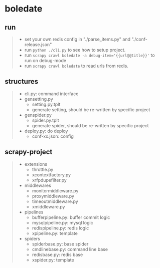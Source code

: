 # boledate

## run
> - set your own redis config in "./parse_items.py" and "./conf-release.json"
> - run `python ./cli.py` to see how to setup project.
> - run `scrapy crawl boledate -a debug-item='{{url@@title}}'` to run on debug-mode
> - run `scrapy crawl boledate` to read urls from redis.

## structures
> - cli.py: command interface
> - gensetting.py
>   - setting.py.tplt
>   - generate setting, should be re-written by specific project
> - genspider.py
>   - spider.py.tplt
>   - generate spider, should be re-written by specific project
> - deploy.py: do deploy
>   - conf-xx.json: config

## scrapy-project
> - extensions
>   - throttle.py
>   - xcontextfactory.py
>   - xrfpdupefilter.py
> - middlewares
>   - monitormiddleware.py
>   - proxymiddleware.py
>   - timeoutmiddleware.py
>   - xmiddleware.py
> - pipelines
>   - bufferpipeline.py: buffer commit logic
>   - mysqlpipeline.py: mysql logic
>   - redispipeline.py: redis logic
>   - xpipeline.py: template
> - spiders
>   - spiderbase.py: base spider
>   - cmdlinebase.py: command line base
>   - redisbase.py: redis base
>   - xspider.py: template

